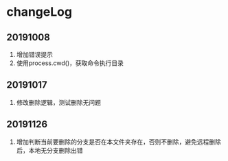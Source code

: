 # changeLog
## 20191008
1. 增加错误提示
1. 使用process.cwd()，获取命令执行目录

## 20191017
1. 修改删除逻辑，测试删除无问题

## 20191126
1. 增加判断当前要删除的分支是否在本文件夹存在，否则不删除，避免远程删除后，本地无分支删除出错